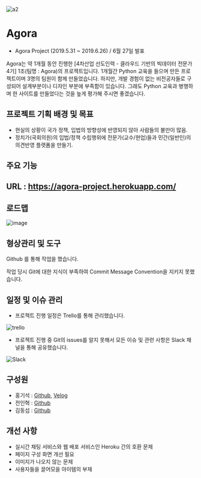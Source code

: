 ![a2](https://user-images.githubusercontent.com/48499094/74916391-1a3f0d00-5409-11ea-9447-a2568df69e66.png)

# Agora

* Agora Project (2019.5.31 ~ 2019.6.26) / 6월 27일 발표



Agora는 약 1개월 동안 진행한 [4차산업 선도인력 - 클라우드 기반의 빅데이터 전문가 4기] 1조(팀명 : Agora)의 프로젝트입니다.  1개월간 Python 교육을 들으며 만든 프로젝트이며 3명의 팀원이 함께 만들었습니다. 하지만, 개발 경험이 없는 비전공자들로 구성되어 설계부분이나 디자인 부분에 부족함이 있습니다. 그래도 Python 교육과 병행하며 한 사이트를 만들었다는 것을 높게 평가해 주시면 좋겠습니다. 





## 프로젝트 기획 배경 및 목표

* 현실의 상황이 국가 정책, 입법의 방향성에 반영되지 않아 사람들의 불만이 많음.
* 정치가(국회의원)의 입법/정책 수립행위에 전문가(교수/현업)들과 민간(일반인)의 의견반영 플랫폼을 만들기.





## 주요 기능







## URL : https://agora-project.herokuapp.com/





## 로드맵

![image](https://user-images.githubusercontent.com/48499094/74917648-2c21af80-540b-11ea-8f56-b0bfd0a20366.png)





## 형상관리 및 도구

Github 를 통해 작업을 했습니다.

작업 당시 Git에 대한 지식이 부족하여 Commit Message Convention을 지키지 못했습니다.





## 일정 및 이슈 관리

* 프로젝트 진행 일정은 Trello를 통해 관리했습니다.

![trello](https://user-images.githubusercontent.com/48499094/74925777-2da5a480-5418-11ea-8fc6-c5472705c262.PNG)





* 프로젝트 진행 중 Git의 issues를 알지 못해서 모든 이슈 및 관련 사항은 Slack 채널을 통해 공유했습니다. 

![Slack](https://user-images.githubusercontent.com/48499094/74925895-604f9d00-5418-11ea-8306-d28428d61798.PNG)





## 구성원

* 홍기석 : [Github](https://github.com/GiSeok-Hong), [Velog](https://velog.io/@hih0327)
* 전인혁 : [Github](https://github.com/jeoninhyuk)
* 김동섭 : [Github](https://github.com/kdongxie)





## 개선 사항

* 실시간 채팅 서비스와 웹 배포 서비스인 Heroku 간의 호환 문제
* 페이지 구성 화면 개선 필요
* 이미지가 나오지 않는 문제
* 사용자들을 끌어모을 아이템의 부재
